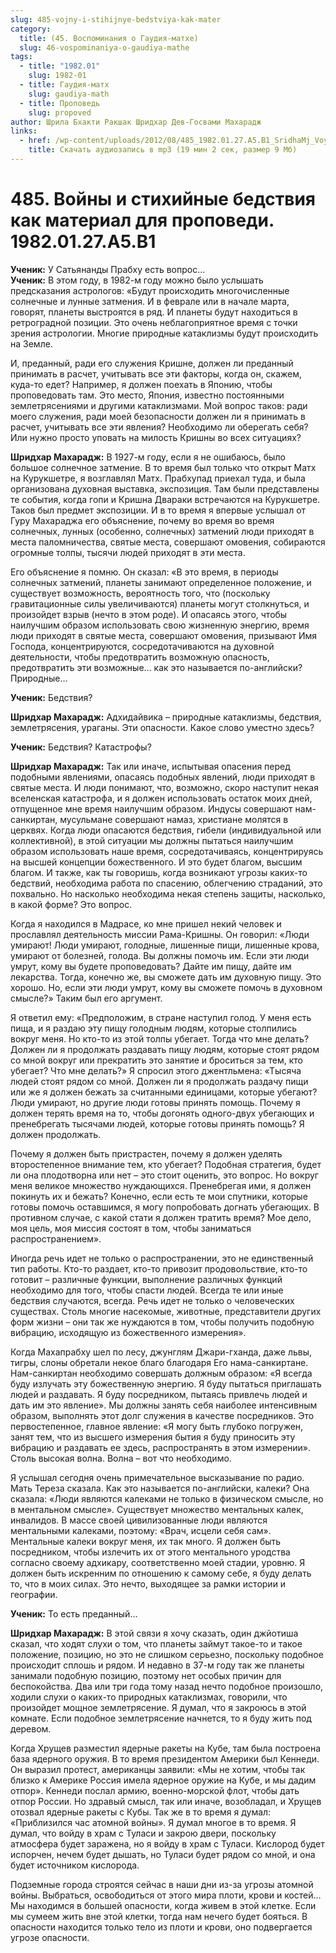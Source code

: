 ```yaml
---
slug: 485-vojny-i-stihijnye-bedstviya-kak-mater
category:
  title: (45. Воспоминания о Гаудия-матхе)
  slug: 46-vospominaniya-o-gaudiya-mathe
tags:
  - title: "1982.01"
    slug: 1982-01
  - title: Гаудия-матх
    slug: gaudiya-math
  - title: Проповедь
    slug: propoved
author: Шрила Бхакти Ракшак Шридхар Дев-Госвами Махарадж
links:
  - href: /wp-content/uploads/2012/08/485_1982.01.27.A5.B1_SridhaMj_Voyny_i_stihiynye_bedstviya_kak_material_dlya_propovedi.mp3
    title: Скачать аудиозапись в mp3 (19 мин 2 сек, размер 9 Мб)
---
```


# 485. Войны и стихийные бедствия как материал для проповеди. 1982.01.27.A5.B1

**Ученик:** У Сатьянанды Прабху есть вопрос…\
**Ученик:** В этом году, в 1982-м году можно было услышать предсказания астрологов: «Будут происходить многочисленные солнечные и лунные затмения. И в феврале или в начале марта, говорят, планеты выстроятся в ряд. И планеты будут находиться в ретроградной позиции. Это очень неблагоприятное время с точки зрения астрологии. Многие природные катаклизмы будут происходить на Земле.

И, преданный, ради его служения Кришне, должен ли преданный принимать в расчет, учитывать все эти факторы, когда он, скажем, куда-то едет? Например, я должен поехать в Японию, чтобы проповедовать там. Это место, Япония, известно постоянными землетрясениями и другими катаклизмами. Мой вопрос таков: ради моего служения, ради моей безопасности должен ли я принимать в расчет, учитывать все эти явления? Необходимо ли оберегать себя? Или нужно просто уповать на милость Кришны во всех ситуациях?

**Шридхар Махарадж:** В 1927-м году, если я не ошибаюсь, было большое солнечное затмение. В то время был только что открыт Матх на Курукшетре, я возглавлял Матх. Прабхупад приехал туда, и была организована духовная выставка, экспозиция. Там были представлены те события, когда гопи и Кришна Двараки встречаются на Курукшетре. Таков был предмет экспозиции. И в то время я впервые услышал от Гуру Махараджа его объяснение, почему во время во время солнечных, лунных (особенно, солнечных) затмений люди приходят в места паломничества, святые места, совершают омовения, собираются огромные толпы, тысячи людей приходят в эти места.

Его объяснение я помню. Он сказал: «В это время, в периоды солнечных затмений, планеты занимают определенное положение, и существует возможность, вероятность того, что (поскольку гравитационные силы увеличиваются) планеты могут столкнуться, и произойдет взрыв (нечто в этом роде). И опасаясь этого, чтобы наилучшим образом использовать свою жизненную энергию, время люди приходят в святые места, совершают омовения, призывают Имя Господа, концентрируются, сосредотачиваются на духовной деятельности, чтобы предотвратить возможную опасность, предотвратить эти возможные… как это называется по-английски? Природные…

**Ученик:** Бедствия?

**Шридхар Махарадж:** Адхидайвика – природные катаклизмы, бедствия, землетрясения, ураганы. Эти опасности. Какое слово уместно здесь?

**Ученик:** Бедствия? Катастрофы?

**Шридхар Махарадж:** Так или иначе, испытывая опасения перед подобными явлениями, опасаясь подобных явлений, люди приходят в святые места. И люди понимают, что, возможно, скоро наступит некая вселенская катастрофа, и я должен использовать остаток моих дней, отпущенное мне время наилучшим образом. Индусы совершают нам-санкиртан, мусульмане совершают намаз, христиане молятся в церквях. Когда люди опасаются бедствия, гибели (индивидуальной или коллективной), в этой ситуации мы должны пытаться наилучшим образом использовать наше время, сосредотачиваясь, концентрируясь на высшей концепции божественного. И это будет благом, высшим благом. И также, как ты говоришь, когда возникают угрозы каких-то бедствий, необходима работа по спасению, облегчению страданий, это похвально. Но насколько необходима некая степень защиты, насколько, в какой форме? Это вопрос.

Когда я находился в Мадрасе, ко мне пришел некий человек и прославлял деятельность миссии Рама-Кришны. Он говорил: «Люди умирают! Люди умирают, голодные, лишенные пищи, лишенные крова, умирают от болезней, голода. Вы должны помочь им. Если эти люди умрут, кому вы будете проповедовать? Дайте им пищу, дайте им лекарства. Тогда, конечно же, вы сможете дать им духовную пищу. Это хорошо. Но, если эти люди умрут, кому вы сможете помочь в духовном смысле?» Таким был его аргумент.

Я ответил ему: «Предположим, в стране наступил голод. У меня есть пища, и я раздаю эту пищу голодным людям, которые столпились вокруг меня. Но кто-то из этой толпы убегает. Тогда что мне делать? Должен ли я продолжать раздавать пищу людям, которые стоят рядом со мной вокруг или прекратить это занятие и броситься за тем, кто убегает? Что мне делать?» Я спросил этого джентльмена: «Тысяча людей стоят рядом со мной. Должен ли я продолжать раздачу пищи или же я должен бежать за считанными единицами, которые убегают? Люди умирают, но другие люди готовы принять помощь. Почему я должен терять время на то, чтобы догонять одного-двух убегающих и пренебрегать тысячами людей, которые готовы принять помощь? Я должен продолжать.

Почему я должен быть пристрастен, почему я должен уделять второстепенное внимание тем, кто убегает? Подобная стратегия, будет ли она плодотворна или нет – это стоит оценить, это вопрос. Но вокруг меня великое множество нуждающихся. Пренебрегая ими, я должен покинуть их и бежать? Конечно, если есть те мои спутники, которые готовы помочь оставшимся, я могу попробовать догнать убегающих. В противном случае, с какой стати я должен тратить время? Мое дело, моя цель, моя миссия состоят в том, чтобы заниматься распространением».

Иногда речь идет не только о распространении, это не единственный тип работы. Кто-то раздает, кто-то привозит продовольствие, кто-то готовит – различные функции, выполнение различных функций необходимо для того, чтобы спасти людей. Всегда те или иные бедствия случаются, всегда. Речь идет не только о человеческих существах. Столь многие насекомые, животные, представители других форм жизни – они так же нуждаются в том, чтобы получить подобную вибрацию, исходящую из божественного измерения».

Когда Махапрабху шел по лесу, джунглям Джари-гханда, даже львы, тигры, слоны обретали некое благо благодаря Его нама-санкиртане. Нам-санкиртан необходимо совершать должным образом: «Я всегда буду излучать эту божественную энергию. Я буду пытаться приглашать людей и раздавать. Я буду посредником, пытаясь привлечь людей и дать им это явление». Мы должны занять себя наиболее интенсивным образом, выполнять этот долг служения в качестве посредников. Это первостепенное, главное явление: «Я могу быть глубоко погружен, занят тем, что из высшего измерения бытия я буду приносить эту вибрацию и раздавать ее здесь, распространять в этом измерении». Столь высокая волна. Волна – вот что необходимо.

Я услышал сегодня очень примечательное высказывание по радио. Мать Тереза сказала. Как это называется по-английски, калеки? Она сказала: «Люди являются калеками не только в физическом смысле, но в ментальном смысле». Существует множество ментальных калек, инвалидов. В массе своей цивилизованные люди являются ментальными калеками, поэтому: «Врач, исцели себя сам». Ментальные калеки вокруг меня, их так много. Я должен быть посредником, чтобы излечить их от этого ментального уродства согласно своему адхикару, соответственно моей стадии, уровню. Я должен быть искренним по отношению к самому себе, я буду делать то, что в моих силах. Это нечто, выходящее за рамки истории и географии.

**Ученик:** То есть преданный…

**Шридхар Махарадж:** В этой связи я хочу сказать, один джйотиша сказал, что ходят слухи о том, что планеты займут такое-то и такое положение, позицию, но это не слишком серьезно, поскольку подобное происходит сплошь и рядом. И недавно в 37-м году так же планеты занимали подобную позицию, поэтому нет особых причин для беспокойства. Два или три года тому назад нечто подобное произошло, ходили слухи о каких-то природных катаклизмах, говорили, что произойдет мощное землетрясение. Я думал, что я закроюсь в этой комнате. Если подобное землетрясение начнется, то я буду жить под деревом.

Когда Хрущев разместил ядерные ракеты на Кубе, там была построена база ядерного оружия. В то время президентом Америки был Кеннеди. Он выразил протест, американцы заявили: «Мы не хотим, чтобы так близко к Америке Россия имела ядерное оружие на Кубе, и мы дадим отпор». Кеннеди послал армию, военно-морской флот, чтобы дать отпор России. Но здравый смысл, так или иначе, возобладал, и Хрущев отозвал ядерные ракеты с Кубы. Так же в то время я думал: «Приблизился час атомной войны». Я думал многое в то время. Я думал, что войду в храм с Туласи и закрою двери, поскольку атмосфера будет заражена, но я войду в храм с Туласи. Кислород будет испорчен, нечем будет дышать, но Туласи будет рядом со мной, и она будет источником кислорода.

Подземные города строятся сейчас в наши дни из-за угрозы атомной войны. Выбраться, освободиться от этого мира плоти, крови и костей… Мы находимся в большей опасности, когда живем в этой клетке. Если мы сумеем жить вне этой клетки, тогда нам нечего будет бояться. В опасности находится только тело из плоти и крови, оно подвергается угрозе опасности.

